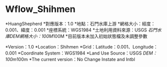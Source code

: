 # Wflow_Shihmen
*HuangShepherd
*對應版本：1.0
*地點：石門水庫上游
*網格大小：經度：0.001、緯度：0.001
*座標系統：WGS1984
*土地利用資料來源：USGS
*石門水庫DEM網格大小：100M*100M
*目前版本未加入初始狀態檔及未調整參數

*Version：1.0 
*Location：Shihmen
*Grid：Latitude：0.001、Longitude：0.001
*Coordinate System：WGS1984
*Land Use Source：USGS
*DEM：100m*100m
*The current version：No Change Instate and Intbl 
